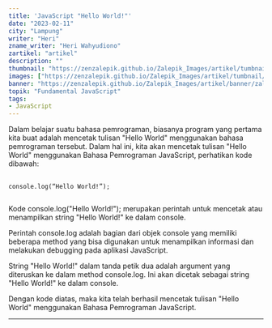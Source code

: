 ```yaml
---
title: 'JavaScript "Hello World!"'
date: "2023-02-11"
city: "Lampung"
writer: "Heri"
zname_writer: "Heri Wahyudiono"
zartikel: "artikel"
description: ""
thumbnail: "https://zenzalepik.github.io/Zalepik_Images/artikel/tumbnail/zalepik_thumbnail_javascript%20_hello%20world!_.png"
images: ["https://zenzalepik.github.io/Zalepik_Images/artikel/tumbnail/zalepik_thumbnail_javascript%20_hello%20world!_.png"]
banner: "https://zenzalepik.github.io/Zalepik_Images/artikel/banner/zalepik_banner_javascript%20_hello%20world!_.png"
topik: "Fundamental JavaScript"
tags: 
- JavaScript
---
```


Dalam belajar suatu bahasa pemrograman, biasanya program yang pertama kita buat adalah mencetak tulisan "Hello World" menggunakan bahasa pemrograman tersebut. Dalam hal ini, kita akan mencetak tulisan "Hello World" menggunakan Bahasa Pemrograman JavaScript, perhatikan kode dibawah:

<pre class="language-javascript">
  <code class="language-javascript">
console.log(“Hello World!”);
  </code>
</pre>

Kode console.log("Hello World!"); merupakan perintah untuk mencetak atau menampilkan string "Hello World!" ke dalam console.

<div class="zbarisbaru"></div>

Perintah console.log adalah bagian dari objek console yang memiliki beberapa method yang bisa digunakan untuk menampilkan informasi dan melakukan debugging pada aplikasi JavaScript.

<div class="zbarisbaru"></div>

String "Hello World!" dalam tanda petik dua adalah argument yang diteruskan ke dalam method console.log. Ini akan dicetak sebagai string "Hello World!" ke dalam console.

<div class="zbarisbaru"></div>

Dengan kode diatas, maka kita telah berhasil mencetak tulisan "Hello World" menggunakan Bahasa Pemrograman JavaScript.

<div class="zbarisbaru"></div>
<div class="zbarisbaru"></div>

---
